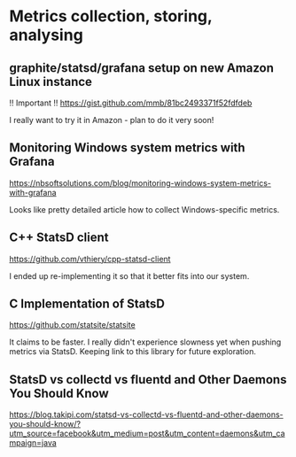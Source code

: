 # Metrics collection, storing, analysing

## graphite/statsd/grafana setup on new Amazon Linux instance
!! Important !!
https://gist.github.com/mmb/81bc2493371f52fdfdeb

I really want to try it in Amazon - plan to do it very soon!

## Monitoring Windows system metrics with Grafana
https://nbsoftsolutions.com/blog/monitoring-windows-system-metrics-with-grafana

Looks like pretty detailed article how to collect Windows-specific metrics.

## C++ StatsD client
https://github.com/vthiery/cpp-statsd-client

I ended up re-implementing it so that it better fits into our system.

## C Implementation of StatsD
https://github.com/statsite/statsite

It claims to be faster. I really didn't experience slowness yet when pushing metrics via StatsD.
Keeping link to this library for future exploration.

## StatsD vs collectd vs fluentd and Other Daemons You Should Know
https://blog.takipi.com/statsd-vs-collectd-vs-fluentd-and-other-daemons-you-should-know/?utm_source=facebook&utm_medium=post&utm_content=daemons&utm_campaign=java


